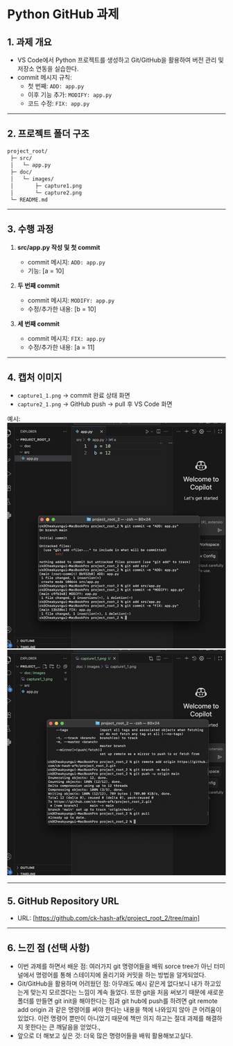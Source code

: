 # Python GitHub 과제

## 1. 과제 개요
- VS Code에서 Python 프로젝트를 생성하고 Git/GitHub을 활용하여 버전 관리 및 저장소 연동을 실습한다.  
- commit 메시지 규칙:  
  - 첫 번째: `ADD: app.py`  
  - 이후 기능 추가: `MODIFY: app.py`  
  - 코드 수정: `FIX: app.py`  

---

## 2. 프로젝트 폴더 구조
```
project_root/
 ├─ src/
 │   └─ app.py
 ├─ doc/
 │   └─ images/
 │       ├─ capture1.png
 │       └─ capture2.png
 └─ README.md
```

---

## 3. 수행 과정
1. **src/app.py 작성 및 첫 commit**
   - commit 메시지: `ADD: app.py`  
   - 기능: [a = 10]  

2. **두 번째 commit**
   - commit 메시지: `MODIFY: app.py`  
   - 수정/추가한 내용: [b = 10]  

3. **세 번째 commit**
   - commit 메시지: `FIX: app.py`  
   - 수정/추가한 내용: [a = 11]  

---

## 4. 캡처 이미지
- `capture1_1.png` → commit 완료 상태 화면  
- `capture2_1.png` → GitHub push → pull 후 VS Code 화면  

예시:  
![첫번째 캡처](doc/images/capture1_1.png)  
![두번째 캡처](doc/images/capture2_1.png)  

---

## 5. GitHub Repository URL
- URL: [https://github.com/ck-hash-afk/project_root_2/tree/main]  

---

## 6. 느낀 점 (선택 사항)
- 이번 과제를 하면서 배운 점: 여러가지 git 명령어들을 배워 sorce tree가 아닌 터미널에서 명령어를 통해 스테이지에 올리기와 커밋을 하는 방법을 알게되었다.
- Git/GitHub을 활용하며 어려웠던 점: 아무래도 예시 같은게 없다보니 내가 하고있는게 맞는지 모르겠다는 느낌이 계속 들었다. 또한 git을 처음 써보기 때문에 새로운 폴더를 만들면 git init을 해야한다는 점과 git hub에 push를 하려면 git remote add origin 과 같은 명령어를 써야 한다는 내용을 책에 나와있지 않아 큰 어려움이 있었다. 이런 명령어 뿐만이 아니었기 때문에 책만 의지 하고는 절대 과제를 해결하지 못한다는 큰 깨달음을 얻었다.,
- 앞으로 더 해보고 싶은 것: 더욱 많은 명령어들을 배워 활용해보고싶다.
